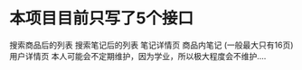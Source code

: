 # 本项目目前只写了5个接口
  搜索商品后的列表 
  搜索笔记后的列表 
  笔记详情页 
  商品内笔记 (一般最大只有16页) 
  用户详情页 
本人可能会不定期维护，因为学业，所以极大程度会不维护....
